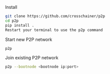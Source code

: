 Install
```bash
git clone https://github.com/crosschainer/p2p
cd p2p
pip install .
Restart your terminal to use the p2p command
```

Start new P2P network
```bash
p2p
```

Join existing P2P network
```bash
p2p --bootnode <bootnode ip:port>
```
